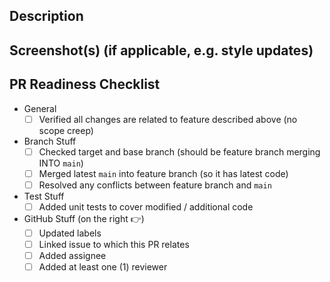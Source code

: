 ## Description

<!-- Add a basic description of pull request here - what change(s) is/are being made? -->

## Screenshot(s) (if applicable, e.g. style updates)

<!-- Add screenshots of changes running locally, if applicable -->

## PR Readiness Checklist

<!-- Replace [ ] with [x] (brackets w/ lowercase x between them, no spaces) as each item is completed -->

* General
    * [ ] Verified all changes are related to feature described above (no scope creep)
* Branch Stuff
    * [ ] Checked target and base branch (should be feature branch merging INTO `main`)
    * [ ] Merged latest `main` into feature branch (so it has latest code)
    * [ ] Resolved any conflicts between feature branch and `main`
* Test Stuff
    * [ ] Added unit tests to cover modified / additional code
* GitHub Stuff (on the right 👉)
    * [ ] Updated labels
    * [ ] Linked issue to which this PR relates
    * [ ] Added assignee
    * [ ] Added at least one (1) reviewer
